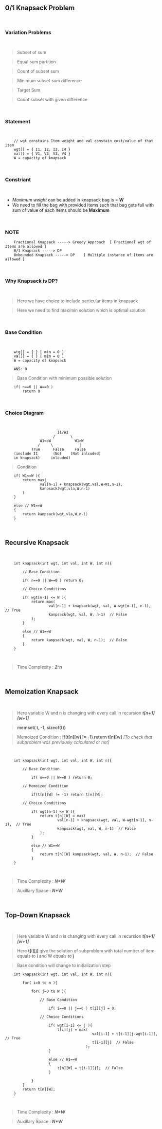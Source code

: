 ## 0/1 Knapsack Problem

<br>

### Variation Problems

<br>

> Subset of sum

> Equal sum partition

> Count of subset sum

> Minimum subset sum difference

> Target Sum

> Count subset with given difference

<br>

### Statement

<br>

```
    // wgt constains Item weight and val constain cost/value of that item
    wgt[] = { I1, I2, I3, I4 }
    val[] = { V1, V2, V3, V4 }
    W = capacity of knapsack
```

<br>

### Constriant

<br>

- _Maximum weight_ can be added in knapsack bag is = **W**
- We need to fill the bag with provided Items such that bag gets full with sum of value of each Items should be **Maximum**

<br>

### NOTE

```
    Fractional Knapsack -----> Greedy Approach  [ Fractional wgt of Items are allowed ]
    0/1 Knapsack -----> DP
    Unbounded Knapsack -----> DP    [ Multiple instance of Items are allowed ]
```

<br>

### Why Knapsack is DP?

<br>

> Here we have choice to include particular items in knapsack

> Here we need to find max/min solution which is optimal solution

<br>

### Base Condition

<br>

```
    wtg[] = { } [ min = 0 ]
    val[] = { } [ min = 0 ]
    W = capacity of knapsack

    ANS: 0
```

> Base Condition with minimum possible solution

```
    if( n==0 || W==0 )
        return 0
```

<br>

### Choice Diagram

<br>

```
                        I1/W1
                      /       \
                W1<=W           W1>W
               /     \            |
            True      False     False
    (include I1       (Not    (Not inlcuded)
    in knapsack)     inlcuded)
```

> Condition

```
    if( W1<=W ){
        return max(
                val[n-1] + knapsack(wgt,val,W-W1,n-1),
                kanpsack(wgt,vla,W,n-1)
        )
    }

    else // W1==W
    {
        return kanpsack(wgt,vla,W,n-1)
    }
```

<br>

## Recursive Knapsack

<br>

```
    int knapsack(int wgt, int val, int W, int n){

        // Base Condition

        if( n==0 || W==0 ) return 0;

        // Choice Conditions

        if( wgt[n-1] <= W ){
            return max(
                    val[n-1] + knapsack(wgt, val, W-wgt[n-1], n-1),  // True
                    kanpsack(wgt, val, W, n-1)  // False
            );
        }

        else // W1==W
        {
            return kanpsack(wgt, val, W, n-1);  // False
        }
    }
```

<br>

> Time Complexity : **_2^n_**

<br>

## Memoization Knapsack

<br>

> Here variable W and n is changing with every call in recursion **_t[n+1][w+1]_**

> **memset( t, -1, sizeof(t))**

> Memoized Condition : **if(t[n][w] != -1) return t[n][w]** _[To check that subproblem was previously calculated or not]_

<Br>

```
    int knapsack(int wgt, int val, int W, int n){

        // Base Condition

            if( n==0 || W==0 ) return 0;

        // Memoized Condition

            if(t[n][W] != -1) return t[n][W];

        // Choice Conditions

            if( wgt[n-1] <= W ){
                return t[n][W] = max(
                        val[n-1] + knapsack(wgt, val, W-wgt[n-1], n-1),  // True
                        kanpsack(wgt, val, W, n-1)  // False
                );
            }

            else // W1==W
            {
                return t[n][W] kanpsack(wgt, val, W, n-1);  // False
            }
    }
```

<br>

> Time Complexity : **_N\*W_**

> Auxillary Space : **_N\*W_**

<br>

## Top-Down Knapsack

<br>

> Here variable W and n is changing with every call in recursion **_t[n+1][w+1]_**

> Here **t[i][j]** give the solution of subproblem with total number of item equals to **i** and W equals to **j**

> Base condition will change to initialization step
> <br>

```
    int knapsack(int wgt, int val, int W, int n){

        for( i=0 to n ){

            for( j=0 to W ){

                // Base Condition

                    if( i==0 || j==0 ) t[i][j] = 0;

                // Choice Conditions

                    if( wgt[i-1] <= j ){
                        t[i][j] = max(
                                        val[i-1] + t[i-1][j-wgt[i-1]],  // True
                                        t[i-1][j]  // False
                                     );
                    }

                    else // W1==W
                    {
                        t[n][W] = t[i-1][j];  // False
                    }

            }
        }
        return t[n][W];
    }
```

<br>

> Time Complexity : **_N\*W_**

> Auxillary Space : **_N\*W_**
